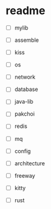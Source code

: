 # readme

- [ ] mylib

- [ ] assemble

- [ ] kiss

- [ ] os

- [ ] network

- [ ] database

- [ ] java-lib

- [ ] pakchoi

- [ ] redis

- [ ] mq

- [ ] config

- [ ] architecture

- [ ] freeway

- [ ] kitty

- [ ] rust